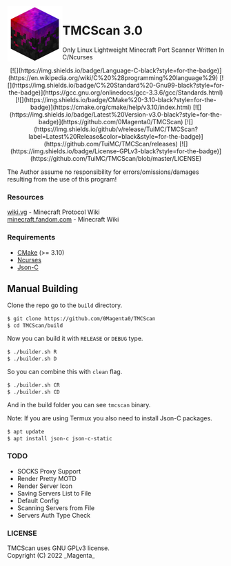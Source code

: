 <img src="icon.png" align="left" width="128px">

# TMCScan 3.0
Only Linux Lightweight Minecraft Port Scanner Written In C/Ncurses

<p align='center'>
[![](https://img.shields.io/badge/Language-C-black?style=for-the-badge)](https://en.wikipedia.org/wiki/C%20%28programming%20language%29)
[![](https://img.shields.io/badge/C%20Standard%20-Gnu99-black?style=for-the-badge)](https://gcc.gnu.org/onlinedocs/gcc-3.3.6/gcc/Standards.html)
[![](https://img.shields.io/badge/CMake%20-3.10-black?style=for-the-badge)](https://cmake.org/cmake/help/v3.10/index.html)
[![](https://img.shields.io/badge/Latest%20Version-v3.0-black?style=for-the-badge)](https://github.com/0Magenta0/TMCScan)
[![](https://img.shields.io/github/v/release/TuiMC/TMCScan?label=Latest%20Release&color=black&style=for-the-badge)](https://github.com/TuiMC/TMCScan/releases)
[![](https://img.shields.io/badge/License-GPLv3-black?style=for-the-badge)](https://github.com/TuiMC/TMCScan/blob/master/LICENSE)
</p>

The Author assume no responsibility for errors/omissions/damages resulting from the use of this program!

### Resources
[wiki.vg](https://wiki.vg) - Minecraft Protocol Wiki  
[minecraft.fandom.com](https://minecraft.fandom.com) - Minecraft Wiki

### Requirements
* [CMake](https://cmake.org/files) (>= 3.10)
* [Ncurses](https://invisible-island.net/ncurses/)
* [Json-C](https://github.com/json-c/json-c)

## Manual Building
Clone the repo go to the `build` directory.
```
$ git clone https://github.com/0Magenta0/TMCScan
$ cd TMCScan/build
```
Now you can build it with `RELEASE` or `DEBUG` type.
```
$ ./builder.sh R
$ ./builder.sh D
```
So you can combine this with `clean` flag.
```
$ ./builder.sh CR
$ ./builder.sh CD
```
And in the build folder you can see `tmcscan` binary.  
  
Note: If you are using Termux you also need to install Json-C packages.
```
$ apt update
$ apt install json-c json-c-static
```

### TODO
* SOCKS Proxy Support
* Render Pretty MOTD
* Render Server Icon
* Saving Servers List to File
* Default Config
* Scanning Servers from File
* Servers Auth Type Check

### LICENSE
TMCScan uses GNU GPLv3 license.  
Copyright (C) 2022 \_Magenta\_

